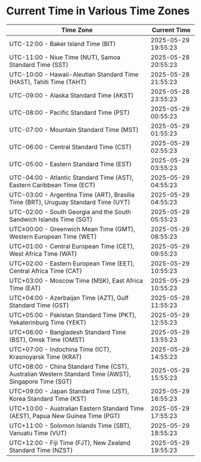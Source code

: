 # Current Time in Various Time Zones

| Time Zone | Current Time |
|-----------|--------------|
| UTC-12:00 - Baker Island Time (BIT) | 2025-05-29 19:55:23 |
| UTC-11:00 - Niue Time (NUT), Samoa Standard Time (SST) | 2025-05-28 20:55:23 |
| UTC-10:00 - Hawaii-Aleutian Standard Time (HAST), Tahiti Time (TAHT) | 2025-05-28 21:55:23 |
| UTC-09:00 - Alaska Standard Time (AKST) | 2025-05-28 23:55:23 |
| UTC-08:00 - Pacific Standard Time (PST) | 2025-05-29 00:55:23 |
| UTC-07:00 - Mountain Standard Time (MST) | 2025-05-29 01:55:23 |
| UTC-06:00 - Central Standard Time (CST) | 2025-05-29 02:55:23 |
| UTC-05:00 - Eastern Standard Time (EST) | 2025-05-29 03:55:23 |
| UTC-04:00 - Atlantic Standard Time (AST), Eastern Caribbean Time (ECT) | 2025-05-29 04:55:23 |
| UTC-03:00 - Argentina Time (ART), Brasília Time (BRT), Uruguay Standard Time (UYT) | 2025-05-29 04:55:23 |
| UTC-02:00 - South Georgia and the South Sandwich Islands Time (SGT) | 2025-05-29 05:55:23 |
| UTC±00:00 - Greenwich Mean Time (GMT), Western European Time (WET) | 2025-05-29 08:55:23 |
| UTC+01:00 - Central European Time (CET), West Africa Time (WAT) | 2025-05-29 09:55:23 |
| UTC+02:00 - Eastern European Time (EET), Central Africa Time (CAT) | 2025-05-29 10:55:23 |
| UTC+03:00 - Moscow Time (MSK), East Africa Time (EAT) | 2025-05-29 10:55:23 |
| UTC+04:00 - Azerbaijan Time (AZT), Gulf Standard Time (GST) | 2025-05-29 11:55:23 |
| UTC+05:00 - Pakistan Standard Time (PKT), Yekaterinburg Time (YEKT) | 2025-05-29 12:55:23 |
| UTC+06:00 - Bangladesh Standard Time (BST), Omsk Time (OMST) | 2025-05-29 13:55:23 |
| UTC+07:00 - Indochina Time (ICT), Krasnoyarsk Time (KRAT) | 2025-05-29 14:55:23 |
| UTC+08:00 - China Standard Time (CST), Australian Western Standard Time (AWST), Singapore Time (SGT) | 2025-05-29 15:55:23 |
| UTC+09:00 - Japan Standard Time (JST), Korea Standard Time (KST) | 2025-05-29 16:55:23 |
| UTC+10:00 - Australian Eastern Standard Time (AEST), Papua New Guinea Time (PGT) | 2025-05-29 17:55:23 |
| UTC+11:00 - Solomon Islands Time (SBT), Vanuatu Time (VUT) | 2025-05-29 18:55:23 |
| UTC+12:00 - Fiji Time (FJT), New Zealand Standard Time (NZST) | 2025-05-29 19:55:23 |
